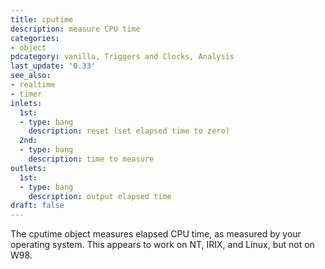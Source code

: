 ```yaml
---
title: cputime
description: measure CPU time
categories:
- object
pdcategory: vanilla, Triggers and Clocks, Analysis
last_update: '0.33'
see_also:
- realtime
- timer
inlets:
  1st:
  - type: bang
    description: reset (set elapsed time to zero)
  2nd:
  - type: bang
    description: time to measure
outlets:
  1st:
  - type: bang
    description: output elapsed time
draft: false
---
```

The cputime object measures elapsed CPU time,  as measured by your operating system. This appears to work on NT,  IRIX,  and Linux,  but not on W98.

